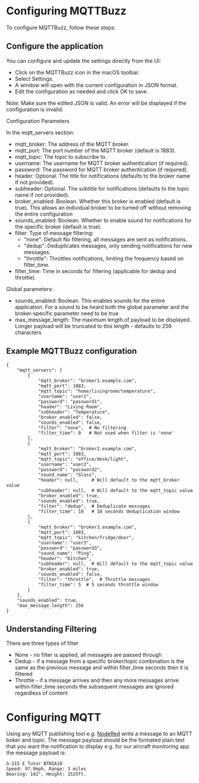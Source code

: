 # Configuring MQTTBuzz

To configure MQTTBuzz, follow these steps:

## Configure the application

You can configure and update the settings directly from the UI:

 * Click on the MQTTBuzz icon in the macOS toolbar.
 * Select Settings.
 * A window will open with the current configuration in JSON format.
 * Edit the configuration as needed and click OK to save.

Note: Make sure the edited JSON is valid. An error will be displayed if the configuration is invalid.

Configuration Parameters

In the mqtt_servers section:

 * mqtt_broker: The address of the MQTT broker.
 * mqtt_port: The port number of the MQTT broker (default is 1883).
 * mqtt_topic: The topic to subscribe to.
 * username: The username for MQTT broker authentication (if required).
 * password: The password for MQTT broker authentication (if required).
 * header: Optional. The title for notifications (defaults to the broker name if not provided).
 * subheader: Optional. The subtitle for notifications (defaults to the topic name if not provided).
 * broker_enabled: Boolean. Whether this broker is enabled (default is true). This allows an individual broker to be turned off without removing the entire configuration 
 * sounds_enabled: Boolean. Whether to enable sound for notifications for the specific broker (default is true).
 * filter: Type of message filtering:
     * "none": Default No filtering, all messages are sent as notifications.
     * "dedup": Deduplicates messages, only sending notifications for new messages.
     * "throttle": Throttles notifications, limiting the frequency based on filter_time.
 * filter_time: Time in seconds for filtering (applicable for dedup and throttle).

Global parameters:

 * sounds_enabled: Boolean. This enables sounds for the entire application. For a sound to be heard both the global parameter and the broker-specific parameter need to be true
 * max_message_length: The maximum length of payload to be displayed. Longer payload will be truncated to this length - defaults to 256 characters
 
## Example MQTTBuzz configuration

```
{
    "mqtt_servers": [
        {
            "mqtt_broker": "broker1.example.com",
            "mqtt_port": 1883,
            "mqtt_topic": "home/livingroom/temperature",
            "username": "user1",
            "password": "password1",
            "header": "Living Room", 
            "subheader": "Temperature",
            "broker_enabled": false,
            "sounds_enabled": false,
            "filter": "none",  # No filtering
            "filter_time": 0   # Not used when filter is 'none'
        },
        {
            "mqtt_broker": "broker2.example.com",
            "mqtt_port": 1883,
            "mqtt_topic": "office/desk/light",
            "username": "user2",
            "password": "password2",
            "sound_name": "Glass",
            "header": null,     # Will default to the mqtt_broker value
            "subheader": null,  # Will default to the mqtt_topic value
            "broker_enabled": true,
            "sounds_enabled": true,
            "filter": "dedup",  # Deduplicate messages
            "filter_time": 10   # 10 seconds deduplication window
        },
        {
            "mqtt_broker": "broker3.example.com",
            "mqtt_port": 1883,
            "mqtt_topic": "kitchen/fridge/door",
            "username": "user3",
            "password": "password3",
            "sound_name": "Ping",
            "header": "Kitchen",
            "subheader": null,  # Will default to the mqtt_topic value
            "broker_enabled": true,
            "sounds_enabled": false,
            "filter": "throttle",  # Throttle messages
            "filter_time": 5  # 5 seconds throttle window
        }
    ],
    "sounds_enabled": true,
    "max_message_length": 256
}
```

## Understanding Filtering

There are three types of filter

 * None - no filter is applied, all messages are passed through
 * Dedup - if a message from a specific broker/topic combination is the same as the previous message and within filter_time seconds then it is filtered
 * Throttle - if a message arrives and then any more messages arrive within filter_time seconds the subsequent messages are ignored regardless of content
 
# Configuring MQTT

Using any MQTT publishing tool e.g. [NodeRed](https://nodered.org) write a message to an MQTT boker and topic. The message payload should be the formated plain text that you want the notification to display e.g. for our aircraft monitoring app the message payload is:

```
G-115 E Tutor BTNIA10
Speed: 97.9mph, Range: 3 miles
Bearing: 142°, Height: 1525ft.
```
